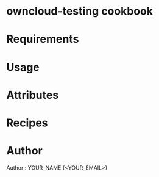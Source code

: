 # owncloud-testing cookbook

# Requirements

# Usage

# Attributes

# Recipes

# Author

Author:: YOUR_NAME (<YOUR_EMAIL>)
